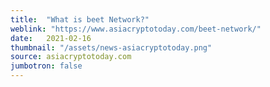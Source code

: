 ```yaml
---
title:  "What is beet Network?"
weblink: "https://www.asiacryptotoday.com/beet-network/"
date:   2021-02-16
thumbnail: "/assets/news-asiacryptotoday.png"
source: asiacryptotoday.com
jumbotron: false
---
```


